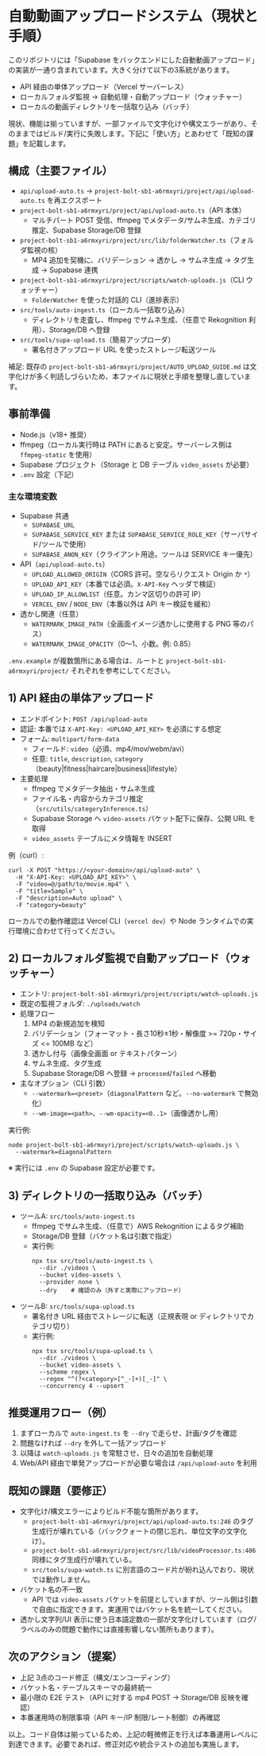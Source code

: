 # 自動動画アップロードシステム（現状と手順）

このリポジトリには「Supabase をバックエンドにした自動動画アップロード」の実装が一通り含まれています。大きく分けて以下の3系統があります。

- API 経由の単体アップロード（Vercel サーバーレス）
- ローカルフォルダ監視 → 自動処理・自動アップロード（ウォッチャー）
- ローカルの動画ディレクトリを一括取り込み（バッチ）

現状、機能は揃っていますが、一部ファイルで文字化けや構文エラーがあり、そのままではビルド/実行に失敗します。下記に「使い方」とあわせて「既知の課題」を記載します。

## 構成（主要ファイル）
- `api/upload-auto.ts` → `project-bolt-sb1-a6rmxyri/project/api/upload-auto.ts` を再エクスポート
- `project-bolt-sb1-a6rmxyri/project/api/upload-auto.ts`（API 本体）
  - マルチパート POST 受信、ffmpeg でメタデータ/サムネ生成、カテゴリ推定、Supabase Storage/DB 登録
- `project-bolt-sb1-a6rmxyri/project/src/lib/folderWatcher.ts`（フォルダ監視の核）
  - MP4 追加を契機に、バリデーション → 透かし → サムネ生成 → タグ生成 → Supabase 連携
- `project-bolt-sb1-a6rmxyri/project/scripts/watch-uploads.js`（CLI ウォッチャー）
  - `FolderWatcher` を使った対話的 CLI（進捗表示）
- `src/tools/auto-ingest.ts`（ローカル一括取り込み）
  - ディレクトリを走査し、ffmpeg でサムネ生成、（任意で Rekognition 利用）、Storage/DB へ登録
- `src/tools/supa-upload.ts`（簡易アップローダ）
  - 署名付きアップロード URL を使ったストレージ転送ツール

補足: 既存の `project-bolt-sb1-a6rmxyri/project/AUTO_UPLOAD_GUIDE.md` は文字化けが多く判読しづらいため、本ファイルに現状と手順を整理し直しています。

## 事前準備
- Node.js（v18+ 推奨）
- ffmpeg（ローカル実行時は PATH にあると安定。サーバーレス側は `ffmpeg-static` を使用）
- Supabase プロジェクト（Storage と DB テーブル `video_assets` が必要）
- `.env` 設定（下記）

### 主な環境変数
- Supabase 共通
  - `SUPABASE_URL`
  - `SUPABASE_SERVICE_KEY` または `SUPABASE_SERVICE_ROLE_KEY`（サーバサイド/ツールで使用）
  - `SUPABASE_ANON_KEY`（クライアント用途。ツールは SERVICE キー優先）
- API（`api/upload-auto.ts`）
  - `UPLOAD_ALLOWED_ORIGIN`（CORS 許可。空ならリクエスト Origin か `*`）
  - `UPLOAD_API_KEY`（本番では必須。`X-API-Key` ヘッダで検証）
  - `UPLOAD_IP_ALLOWLIST`（任意。カンマ区切りの許可 IP）
  - `VERCEL_ENV` / `NODE_ENV`（本番以外は API キー検証を緩和）
- 透かし関連（任意）
  - `WATERMARK_IMAGE_PATH`（全画面イメージ透かしに使用する PNG 等のパス）
  - `WATERMARK_IMAGE_OPACITY`（0〜1、小数。例: 0.85）

`.env.example` が複数箇所にある場合は、ルートと `project-bolt-sb1-a6rmxyri/project/` それぞれを参考にしてください。

## 1) API 経由の単体アップロード
- エンドポイント: `POST /api/upload-auto`
- 認証: 本番では `X-API-Key: <UPLOAD_API_KEY>` を必須にする想定
- フォーム: `multipart/form-data`
  - フィールド: `video`（必須、mp4/mov/webm/avi）
  - 任意: `title`, `description`, `category`（beauty|fitness|haircare|business|lifestyle）
- 主要処理
  - ffmpeg でメタデータ抽出・サムネ生成
  - ファイル名・内容からカテゴリ推定（`src/utils/categoryInference.ts`）
  - Supabase Storage へ `video-assets` バケット配下に保存、公開 URL を取得
  - `video_assets` テーブルにメタ情報を INSERT

例（curl）:

```
curl -X POST "https://<your-domain>/api/upload-auto" \
  -H "X-API-Key: <UPLOAD_API_KEY>" \
  -F "video=@/path/to/movie.mp4" \
  -F "title=Sample" \
  -F "description=Auto upload" \
  -F "category=beauty"
```

ローカルでの動作確認は Vercel CLI（`vercel dev`）や Node ランタイムでの実行環境に合わせて行ってください。

## 2) ローカルフォルダ監視で自動アップロード（ウォッチャー）
- エントリ: `project-bolt-sb1-a6rmxyri/project/scripts/watch-uploads.js`
- 既定の監視フォルダ: `./uploads/watch`
- 処理フロー
  1) MP4 の新規追加を検知
  2) バリデーション（フォーマット・長さ10秒±1秒・解像度 >= 720p・サイズ <= 100MB など）
  3) 透かし付与（画像全画面 or テキストパターン）
  4) サムネ生成、タグ生成
  5) Supabase Storage/DB へ登録 → `processed`/`failed` へ移動
- 主なオプション（CLI 引数）
  - `--watermark=<preset>`（`diagonalPattern` など。`--no-watermark` で無効化）
  - `--wm-image=<path>`、`--wm-opacity=<0..1>`（画像透かし用）

実行例:

```
node project-bolt-sb1-a6rmxyri/project/scripts/watch-uploads.js \
  --watermark=diagonalPattern
```

※ 実行には `.env` の Supabase 設定が必要です。

## 3) ディレクトリの一括取り込み（バッチ）
- ツールA: `src/tools/auto-ingest.ts`
  - ffmpeg でサムネ生成、（任意で）AWS Rekognition によるタグ補助
  - Storage/DB 登録（バケット名は引数で指定）
  - 実行例:
    ```
    npx tsx src/tools/auto-ingest.ts \
      --dir ./videos \
      --bucket video-assets \
      --provider none \
      --dry    # 確認のみ（外すと実際にアップロード）
    ```
- ツールB: `src/tools/supa-upload.ts`
  - 署名付き URL 経由でストレージに転送（正規表現 or ディレクトリでカテゴリ切り）
  - 実行例:
    ```
    npx tsx src/tools/supa-upload.ts \
      --dir ./videos \
      --bucket video-assets \
      --scheme regex \
      --regex "^(?<category>[^_-]+)[_-]" \
      --concurrency 4 --upsert
    ```

## 推奨運用フロー（例）
1) まずローカルで `auto-ingest.ts` を `--dry` で走らせ、計画/タグを確認
2) 問題なければ `--dry` を外して一括アップロード
3) 以降は `watch-uploads.js` を常駐させ、日々の追加を自動処理
4) Web/API 経由で単発アップロードが必要な場合は `/api/upload-auto` を利用

## 既知の課題（要修正）
- 文字化け/構文エラーによりビルド不能な箇所があります。
  - `project-bolt-sb1-a6rmxyri/project/api/upload-auto.ts:246` のタグ生成行が壊れている（バッククォートの閉じ忘れ、単位文字の文字化け）。
  - `project-bolt-sb1-a6rmxyri/project/src/lib/videoProcessor.ts:406` 同様にタグ生成行が壊れている。
  - `src/tools/supa-watch.ts` に別言語のコード片が紛れ込んでおり、現状では動作しません。
- バケット名の不一致
  - API では `video-assets` バケットを前提としていますが、ツール側は引数で自由に指定できます。実運用ではバケット名を統一してください。
- 透かし文字列/UI 表示に使う日本語定数の一部が文字化けしています（ログ/ラベルのみの問題で動作には直接影響しない箇所もあります）。

## 次のアクション（提案）
- 上記 3点のコード修正（構文/エンコーディング）
- バケット名・テーブルスキーマの最終統一
- 最小限の E2E テスト（API に対する mp4 POST → Storage/DB 反映を確認）
- 本番運用時の制限事項（API キー/IP 制限/レート制御）の再確認

以上。コード自体は揃っているため、上記の軽微修正を行えば本番運用レベルに到達できます。必要であれば、修正対応や統合テストの追加も実施します。
